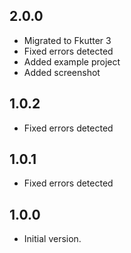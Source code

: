 ## 2.0.0

- Migrated to Fkutter 3
- Fixed errors detected
- Added example project
- Added screenshot

## 1.0.2

- Fixed errors detected

## 1.0.1

- Fixed errors detected

## 1.0.0

- Initial version.
